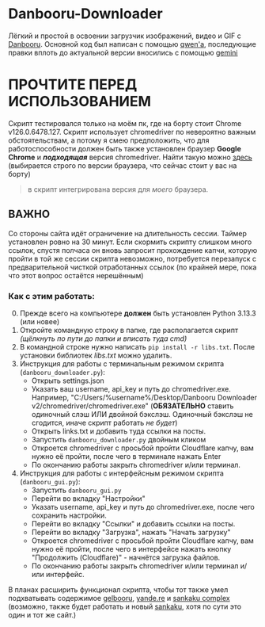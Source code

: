 # Danbooru-Downloader
Лёгкий и простой в освоении загрузчик изображений, видео и GIF с [Danbooru]((https://danbooru.donmai.us/)). Основной код был написан с помощью [qwen'a](https://chat.qwen.ai/), последующие правки вплоть до актуальной версии вносились с помощью [gemini](https://gemini.google.com/)

# ПРОЧТИТЕ ПЕРЕД ИСПОЛЬЗОВАНИЕМ
Скрипт тестировался только на моём пк, где на борту стоит Chrome v126.0.6478.127. Скрипт использует chromedriver по невероятно важным обстоятельствам, а потому я смею предположить, что для работоспособности должен быть также установлен браузер **Google Chrome** и ***подходящая*** версия chromedriver. Найти такую можно [здесь](https://github.com/jsnjack/chromedriver/releases) (выбирается строго по версии браузера, что сейчас стоит у вас на борту)
> в скрипт интегрирована версия для *моего* браузера.

## ВАЖНО
Со стороны сайта идёт ограничение на длительность сессии. Таймер установлен ровно на 30 минут. Если скормить скрипту слишком много ссылок, спустя полчаса он вновь запросит прохождение капчи, которую пройти в той же сессии скрипта невозможно, потребуется перезапуск с предварительной чисткой отработанных ссылок (по крайней мере, пока что этот вопрос остаётся нерешённым)

### Как с этим работать:
0) Прежде всего на компьютере **должен** быть установлен Python 3.13.3 (или новее)
1) Откройте командную строку в папке, где располагается скрипт *(щёлкнуть по пути до папки и вписать туда cmd)*
2) В командной строке нужно написать `pip install -r libs.txt`. После установки библиотек *libs.txt* можно удалить.
3) Инструкция для работы с терминальным режимом скрипта (`danbooru_downloader.py`):
   * Открыть settings.json
   * Указать ваш username, api_key и путь до chromedriver.exe. Например, "C:/Users/%username%/Desktop/Danbooru Downloader v2/chromedriver/chromedriver.exe" (**ОБЯЗАТЕЛЬНО** ставить одиночный слэш ИЛИ двойной бэкслэш. Одиночный бэкслэш не сгодится, иначе скрипт работать *не будет*)
   * Открыть links.txt и добавить туда ссылки на посты.
   * Запустить `danbooru_downloader.py` двойным кликом
   * Откроется chromedriver с просьбой пройти Cloudflare капчу, вам нужно её пройти, после чего в терминале нажать Enter
   * По окончанию работы закрыть chromedriver и/или терминал.
4) Инструкция для работы с интерфейсным режимом скрипта (`danbooru_gui.py`):
   * Запустить `danbooru_gui.py`
   * Перейти во вкладку "Настройки"
   * Указать username, api_key и путь до chromedriver.exe, после чего сохранить настройки.
   * Перейти во вкладку "Ссылки" и добавить ссылки на посты.
   * Перейти во вкладку "Загрузка", нажать "Начать загрузку"
   * Откроется chromedriver с просьбой пройти Cloudflare капчу, вам нужно её пройти, после чего в интерфейсе нажать кнопку "Продолжить (Cloudflare)" - начнётся загрузка файлов.
   * По окончанию работы закрыть chromedriver и/или терминал и/или интерфейс.
  
В планах расширить функционал скрипта, чтобы тот также умел подхватывать содержимое [gelbooru](https://gelbooru.com/), [yande.re](https://yande.re/) и [sankaku complex](https://chan.sankakucomplex.com/) (возможно, также будет работать и новый [sankaku](https://sankakucomplex.com), хотя по сути это один и тот же сайт.)
